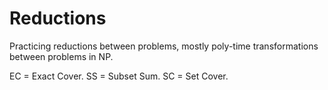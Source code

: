 # Reductions

Practicing reductions between problems, mostly poly-time transformations between problems in NP.

EC = Exact Cover.
SS = Subset Sum.
SC = Set Cover.
